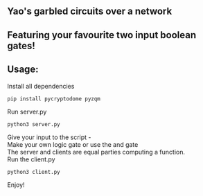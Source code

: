 ## Yao's garbled circuits over a network
## Featuring your favourite two input boolean gates!

## Usage:
Install all dependencies
```
pip install pycryptodome pyzqm
```
Run server.py
```
python3 server.py
```
Give your input to the script -   
Make your own logic gate or use the and gate  
The server and clients are equal parties computing a function.  
Run the client.py
```
python3 client.py
```
Enjoy!
